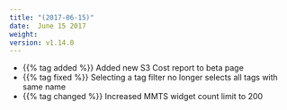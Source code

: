 ```yaml
---
title: "(2017-06-15)"
date:  June 15 2017
weight:
version: v1.14.0
---
```


- {{% tag added %}} Added new S3 Cost report to beta page
- {{% tag fixed %}} Selecting a tag filter no longer selects all tags with same name
- {{% tag changed %}} Increased MMTS widget count limit to 200
